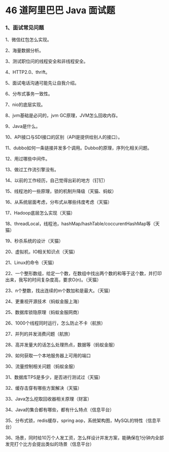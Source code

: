 # 46 道阿里巴巴 Java 面试题

### 1、面试常见问题

1、微信红包怎么实现。

2、海量数据分析。

3、测试职位问的线程安全和非线程安全。

4、HTTP2.0、thrift。

5、面试电话沟通可能先让自我介绍。

6、分布式事务一致性。

7、nio的底层实现。

8、jvm基础是必问的，jvm GC原理，JVM怎么回收内存。

9、Java是什么。

10、API接口与SDI接口的区别（API是提供给别人的接口）。

11、dubbo如何一条链接并发多个调用。Dubbo的原理，序列化相关问题。

12、用过哪些中间件。

13、做过工作流引擎没有。

14、以前的工作经历，自己觉得出彩的地方（钉钉）

15、线程池的一些原理，锁的机制升降级（天猫、蚂蚁）

16、从系统层面考虑，分布式从哪些纬度考虑（天猫）

17、Hadoop底层怎么实现（天猫）

18、threadLocal，线程池，hashMap/hashTable/coccurentHashMap等（天猫）

19、秒杀系统的设计（天猫）

20、虚拟机，IO相关知识点（天猫）

21、Linux的命令（天猫）

22、一个整形数组，给定一个数，在数组中找出两个数的和等于这个数，并打印出来，我写的时间复杂度高，要求O(n)。（天猫）

23、n个整数，找出连续的m个数加和是最大。（天猫）

24、更重视开源技术（蚂蚁金服上海）

25、数据库锁隐原理（蚂蚁金服网商）

26、1000个线程同时运行，怎么防止不卡（航旅）

27、并列的并发消费问题（航旅）

28、高并发量大的话怎么处理热点，数据等（蚂蚁金服）

29、如何获取一个本地服务器上可用的端口

30、流量控制相关问题（蚂蚁金服）

31、数据库TPS是多少，是否进行测试过（天猫）

32、缓存击穿有哪些方案解决（天猫）

33、Java怎么挖取回收器相关原理（财富）

34、Java的集合都有哪些，都有什么特点（信息平台）

35、分布式锁，redis缓存，spring aop，系统架构图，MySQL的特性（信息平台）

36、场景，同时给10万个人发工资，怎么样设计并发方案，能确保在1分钟内全部发完打个比方会提出类似的场景（信息平台）
